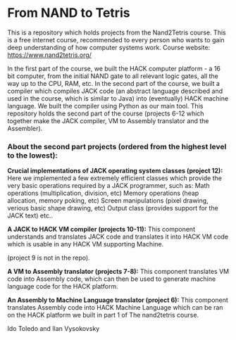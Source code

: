 # From NAND to Tetris
This is a repository which holds projects from the Nand2Tetris course.
This is a free internet course, recommended to every person who wants to gain deep understanding of how computer systems work.
Course website: https://www.nand2tetris.org/

In the first part of the course, we built the HACK computer platform - a 16 bit computer, from the initial NAND gate to all relevant logic gates, all the way up to the CPU, RAM, etc.
In the second part of the course, we built a compiler which compiles JACK code (an abstract language described and used in the course, which is similar to Java) into (eventually) HACK machine language. We built the compiler using Python as our main tool.
This repository holds the second part of the course (projects 6-12 which together make the JACK compiler, VM to Assembly translator and the Assembler).

### About the second part projects (ordered from the highest level to the lowest):

**Crucial implementations of JACK operating system classes (project 12):** Here we implemented a few extremely efficient classes which provide the very basic operations required by a JACK programmer, such as: Math operations (multiplication, division, etc) Memory operations (heap allocation, memory poking, etc) Screen manipulations (pixel drawing, verious basic shape drawing, etc) Output class (provides support for the JACK text) etc..

**A JACK to HACK VM compiler (projects 10-11):** This component understands and translates JACK code and translates it into HACK VM code which is usable in any HACK VM supporting Machine.

(project 9 is not in the repo).

**A VM to Assembly translator (projects 7-8):** This component translates VM code into Assembly code, which can then be used to generate machine language code for the HACK platform.

**An Assembly to Machine Language translator (project 6):** This component translates Assembly code into HACK Machine Language which can be ran on the HACK platform we built in part 1 of The nand2tetris course.

Ido Toledo and Ilan Vysokovsky

